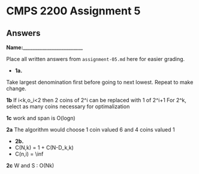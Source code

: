 # CMPS 2200 Assignment 5
## Answers

**Name:**_________________________


Place all written answers from `assignment-05.md` here for easier grading.





- **1a.**

Take largest denomination first before going to next lowest. Repeat to make change. 

**1b**
If i<k,o_i<2 then 2 coins of 2^i can be replaced with 1 of 2^i+1
For 2^k, select as many coins necessary for optimalization

**1c**
work and span is O(logn)

**2a**
The algorithm would choose 1 coin valued 6 and 4 coins valued 1





- **2b.**
- C(N,k) = 1 + C(N-D_k,k)
- C(n,i) = \inf

**2c**
W and S : O(Nk)





